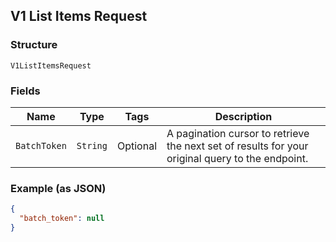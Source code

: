 ## V1 List Items Request

### Structure

`V1ListItemsRequest`

### Fields

| Name | Type | Tags | Description |
|  --- | --- | --- | --- |
| `BatchToken` | `String` | Optional | A pagination cursor to retrieve the next set of results for your<br>original query to the endpoint. |

### Example (as JSON)

```json
{
  "batch_token": null
}
```

